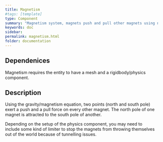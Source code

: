 ```yaml
---
title: Magnetism
#tags: [template]
type: Component
summary: "Magnetism system, magnets push and pull other magnets using north and south poles."
keywords: doc
sidebar: 
permalink: magnetism.html
folder: documentation
---
```


## Dependenices
Magnetism requires the entity to have a mesh and a rigidbody/physics component.

## Description
Using the gravity/magnetism equation, two points (north and south pole) exert a push and a pull force on every other magnet. The north pole of one magnet is attracted to the south pole of another.

Depending on the setup of the physics component, you may need to include some kind of limiter to stop the magnets from throwing themselves out of the world because of tunnelling issues.